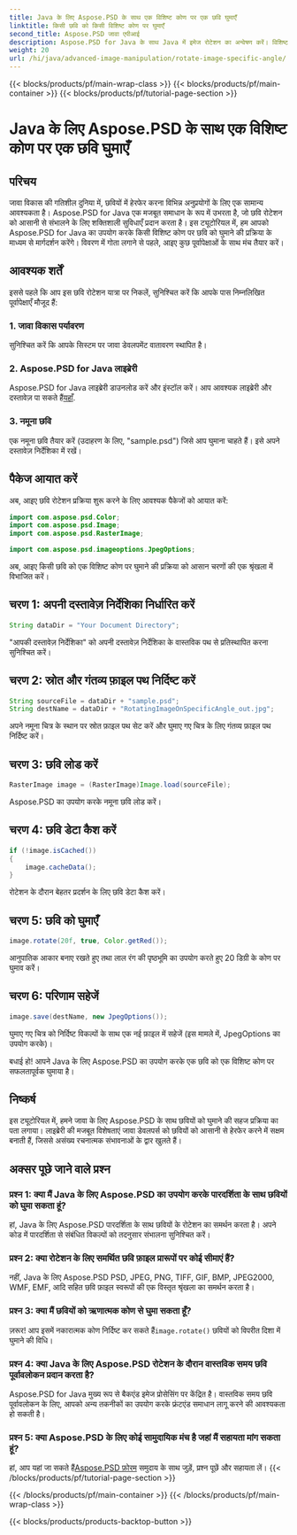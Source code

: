 ```yaml
---
title: Java के लिए Aspose.PSD के साथ एक विशिष्ट कोण पर एक छवि घुमाएँ
linktitle: किसी छवि को किसी विशिष्ट कोण पर घुमाएँ
second_title: Aspose.PSD जावा एपीआई
description: Aspose.PSD for Java के साथ Java में इमेज रोटेशन का अन्वेषण करें। विशिष्ट कोणों पर आसानी से इमेज घुमाएँ।
weight: 20
url: /hi/java/advanced-image-manipulation/rotate-image-specific-angle/
---
```


{{< blocks/products/pf/main-wrap-class >}}
{{< blocks/products/pf/main-container >}}
{{< blocks/products/pf/tutorial-page-section >}}

# Java के लिए Aspose.PSD के साथ एक विशिष्ट कोण पर एक छवि घुमाएँ

## परिचय

जावा विकास की गतिशील दुनिया में, छवियों में हेरफेर करना विभिन्न अनुप्रयोगों के लिए एक सामान्य आवश्यकता है। Aspose.PSD for Java एक मजबूत समाधान के रूप में उभरता है, जो छवि रोटेशन को आसानी से संभालने के लिए शक्तिशाली सुविधाएँ प्रदान करता है। इस ट्यूटोरियल में, हम आपको Aspose.PSD for Java का उपयोग करके किसी विशिष्ट कोण पर छवि को घुमाने की प्रक्रिया के माध्यम से मार्गदर्शन करेंगे। विवरण में गोता लगाने से पहले, आइए कुछ पूर्वापेक्षाओं के साथ मंच तैयार करें।

## आवश्यक शर्तें

इससे पहले कि आप इस छवि रोटेशन यात्रा पर निकलें, सुनिश्चित करें कि आपके पास निम्नलिखित पूर्वापेक्षाएँ मौजूद हैं:

### 1. जावा विकास पर्यावरण
सुनिश्चित करें कि आपके सिस्टम पर जावा डेवलपमेंट वातावरण स्थापित है।

### 2. Aspose.PSD for Java लाइब्रेरी
 Aspose.PSD for Java लाइब्रेरी डाउनलोड करें और इंस्टॉल करें। आप आवश्यक लाइब्रेरी और दस्तावेज़ पा सकते हैं[यहाँ](https://reference.aspose.com/psd/java/).

### 3. नमूना छवि
एक नमूना छवि तैयार करें (उदाहरण के लिए, "sample.psd") जिसे आप घुमाना चाहते हैं। इसे अपने दस्तावेज़ निर्देशिका में रखें।

## पैकेज आयात करें

अब, आइए छवि रोटेशन प्रक्रिया शुरू करने के लिए आवश्यक पैकेजों को आयात करें:

```java
import com.aspose.psd.Color;
import com.aspose.psd.Image;
import com.aspose.psd.RasterImage;

import com.aspose.psd.imageoptions.JpegOptions;
```

अब, आइए किसी छवि को एक विशिष्ट कोण पर घुमाने की प्रक्रिया को आसान चरणों की एक श्रृंखला में विभाजित करें।

## चरण 1: अपनी दस्तावेज़ निर्देशिका निर्धारित करें

```java
String dataDir = "Your Document Directory";
```

"आपकी दस्तावेज़ निर्देशिका" को अपनी दस्तावेज़ निर्देशिका के वास्तविक पथ से प्रतिस्थापित करना सुनिश्चित करें।

## चरण 2: स्रोत और गंतव्य फ़ाइल पथ निर्दिष्ट करें

```java
String sourceFile = dataDir + "sample.psd";
String destName = dataDir + "RotatingImageOnSpecificAngle_out.jpg";
```

अपने नमूना चित्र के स्थान पर स्रोत फ़ाइल पथ सेट करें और घुमाए गए चित्र के लिए गंतव्य फ़ाइल पथ निर्दिष्ट करें।

## चरण 3: छवि लोड करें

```java
RasterImage image = (RasterImage)Image.load(sourceFile);
```

Aspose.PSD का उपयोग करके नमूना छवि लोड करें।

## चरण 4: छवि डेटा कैश करें

```java
if (!image.isCached())
{
    image.cacheData();
}
```

रोटेशन के दौरान बेहतर प्रदर्शन के लिए छवि डेटा कैश करें।

## चरण 5: छवि को घुमाएँ

```java
image.rotate(20f, true, Color.getRed());
```

आनुपातिक आकार बनाए रखते हुए तथा लाल रंग की पृष्ठभूमि का उपयोग करते हुए 20 डिग्री के कोण पर घुमाव करें।

## चरण 6: परिणाम सहेजें

```java
image.save(destName, new JpegOptions());
```

घुमाए गए चित्र को निर्दिष्ट विकल्पों के साथ एक नई फ़ाइल में सहेजें (इस मामले में, JpegOptions का उपयोग करके)।

बधाई हो! आपने Java के लिए Aspose.PSD का उपयोग करके एक छवि को एक विशिष्ट कोण पर सफलतापूर्वक घुमाया है।

## निष्कर्ष

इस ट्यूटोरियल में, हमने जावा के लिए Aspose.PSD के साथ छवियों को घुमाने की सहज प्रक्रिया का पता लगाया। लाइब्रेरी की मजबूत विशेषताएं जावा डेवलपर्स को छवियों को आसानी से हेरफेर करने में सक्षम बनाती हैं, जिससे असंख्य रचनात्मक संभावनाओं के द्वार खुलते हैं।

## अक्सर पूछे जाने वाले प्रश्न

### प्रश्न 1: क्या मैं Java के लिए Aspose.PSD का उपयोग करके पारदर्शिता के साथ छवियों को घुमा सकता हूं?

हां, Java के लिए Aspose.PSD पारदर्शिता के साथ छवियों के रोटेशन का समर्थन करता है। अपने कोड में पारदर्शिता से संबंधित विकल्पों को तदनुसार संभालना सुनिश्चित करें।

### प्रश्न 2: क्या रोटेशन के लिए समर्थित छवि फ़ाइल प्रारूपों पर कोई सीमाएं हैं?

नहीं, Java के लिए Aspose.PSD PSD, JPEG, PNG, TIFF, GIF, BMP, JPEG2000, WMF, EMF, आदि सहित छवि फ़ाइल स्वरूपों की एक विस्तृत श्रृंखला का समर्थन करता है।

### प्रश्न 3: क्या मैं छवियों को ऋणात्मक कोण से घुमा सकता हूँ?

 ज़रूर! आप इसमें नकारात्मक कोण निर्दिष्ट कर सकते हैं`image.rotate()` छवियों को विपरीत दिशा में घुमाने की विधि।

### प्रश्न 4: क्या Java के लिए Aspose.PSD रोटेशन के दौरान वास्तविक समय छवि पूर्वावलोकन प्रदान करता है?

Aspose.PSD for Java मुख्य रूप से बैकएंड इमेज प्रोसेसिंग पर केंद्रित है। वास्तविक समय छवि पूर्वावलोकन के लिए, आपको अन्य तकनीकों का उपयोग करके फ्रंटएंड समाधान लागू करने की आवश्यकता हो सकती है।

### प्रश्न 5: क्या Aspose.PSD के लिए कोई सामुदायिक मंच है जहां मैं सहायता मांग सकता हूं?

 हां, आप यहां जा सकते हैं[Aspose.PSD फ़ोरम](https://forum.aspose.com/c/psd/34) समुदाय के साथ जुड़ें, प्रश्न पूछें और सहायता लें।
{{< /blocks/products/pf/tutorial-page-section >}}

{{< /blocks/products/pf/main-container >}}
{{< /blocks/products/pf/main-wrap-class >}}

{{< blocks/products/products-backtop-button >}}
